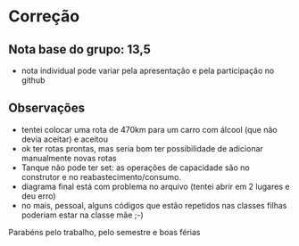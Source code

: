 # Correção

## Nota base do grupo: 13,5

  - nota individual pode variar pela apresentação e pela participação no github

## Observações

  - tentei colocar uma rota de 470km para um carro com álcool (que não devia aceitar) e aceitou
  - ok ter rotas prontas, mas seria bom ter possibilidade de adicionar manualmente novas rotas
  - Tanque não pode ter set: as operações de capacidade são no construtor e no reabastecimento/consumo.
  - diagrama final está com problema no arquivo (tentei abrir em 2 lugares e deu erro)
  - no mais, pessoal, alguns códigos que estão repetidos nas classes filhas poderiam estar na classe mãe ;-)

  Parabéns pelo trabalho, pelo semestre e boas férias